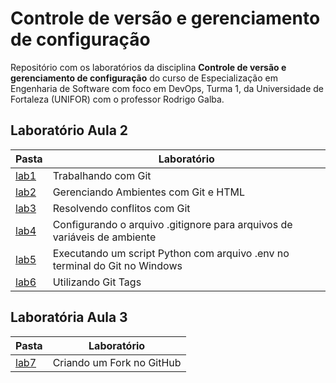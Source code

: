 # Controle de versão e gerenciamento de configuração

Repositório com os laboratórios da disciplina **Controle de versão e gerenciamento de configuração** do curso de Especialização em Engenharia de Software com foco em DevOps, Turma 1, da Universidade de Fortaleza (UNIFOR) com o professor Rodrigo Galba.

## Laboratório Aula 2

| Pasta | Laboratório |
| ----- | ----------- |
| [lab1](https://github.com/ismalia/unifor-controle-de-versao/tree/main/lab1) | Trabalhando com Git |
| [lab2](https://github.com/ismalia/unifor-controle-de-versao/tree/main/lab2) | Gerenciando Ambientes com Git e HTML |
| [lab3](https://github.com/ismalia/unifor-controle-de-versao/tree/main/lab3) | Resolvendo conflitos com Git |
| [lab4](https://github.com/ismalia/unifor-controle-de-versao/tree/main/lab4) | Configurando o arquivo .gitignore para arquivos de variáveis de ambiente |
| [lab5](https://github.com/ismalia/unifor-controle-de-versao/tree/main/lab5) | Executando um script Python com arquivo .env no terminal do Git no Windows |
| [lab6](https://github.com/ismalia/unifor-controle-de-versao/tree/main/lab6) | Utilizando Git Tags |

## Laboratória Aula 3

| Pasta | Laboratório |
| ----- | ----------- |
| [lab7](https://github.com/ismalia/unifor-controle-de-versao/tree/main/lab7) | Criando um Fork no GitHub |
